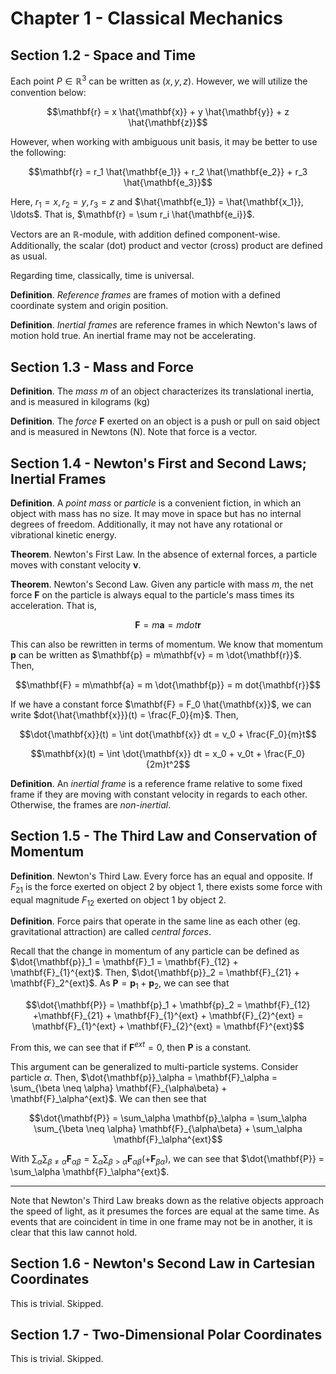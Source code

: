 # Chapter 1 - Classical Mechanics

## Section 1.2 - Space and Time

Each point $P \in \mathbb{R}^3$ can be written as $(x, y, z)$. However, we will utilize the convention below:

$$\mathbf{r} = x \hat{\mathbf{x}} + y \hat{\mathbf{y}} + z \hat{\mathbf{z}}$$

However, when working with ambiguous unit basis, it may be better to use the following:

$$\mathbf{r} = r_1 \hat{\mathbf{e_1}} + r_2 \hat{\mathbf{e_2}} + r_3 \hat{\mathbf{e_3}}$$

Here, $r_1 = x, r_2 = y, r_3 = z$ and $\hat{\mathbf{e_1}} = \hat{\mathbf{x_1}}, \ldots$. That is, $\mathbf{r} = \sum r_i \hat{\mathbf{e_i}}$.

Vectors are an $\mathbb{R}$-module, with addition defined component-wise. Additionally, the scalar (dot) product and vector (cross) product are defined as usual.

Regarding time, classically, time is universal.

**Definition**. *Reference frames* are frames of motion with a defined coordinate system and origin position.

**Definition**. *Inertial frames* are reference frames in which Newton's laws of motion hold true. An inertial frame may not be accelerating.

## Section 1.3 - Mass and Force

**Definition**. The *mass* $m$ of an object characterizes its translational inertia, and is measured in kilograms (kg)

**Definition**. The *force* $\mathbf{F}$ exerted on an object is a push or pull on said object and is measured in Newtons (N). Note that force is a vector.

## Section 1.4 - Newton's First and Second Laws; Inertial Frames

**Definition**. A *point mass* or *particle* is a convenient fiction, in which an object with mass has no size. It may move in space but has no internal degrees of freedom. Additionally, it may not have any rotational or vibrational kinetic energy.

**Theorem**. Newton's First Law. In the absence of external forces, a particle moves with constant velocity $\mathbf{v}$.

**Theorem**. Newton's Second Law. Given any particle with mass $m$, the net force $\mathbf{F}$ on the particle is always equal to the particle's mass times its acceleration. That is,

$$\mathbf{F} = m\mathbf{a} = m dot{\mathbf{r}}$$

This can also be rewritten in terms of momentum. We know that momentum $\mathbf{p}$ can be written as $\mathbf{p} = m\mathbf{v} = m \dot{\mathbf{r}}$. Then,

$$\mathbf{F} = m\mathbf{a} = m \dot{\mathbf{p}} = m dot{\mathbf{r}}$$

If we have a constant force $\mathbf{F} = F_0 \hat{\mathbf{x}}$, we can write $dot{\hat{\mathbf{x}}}(t) = \frac{F_0}{m}$. Then,

$$\dot{\mathbf{x}}(t) = \int dot{\mathbf{x}} dt = v_0 + \frac{F_0}{m}t$$

$$\mathbf{x}(t) = \int \dot{\mathbf{x}} dt = x_0 + v_0t + \frac{F_0}{2m}t^2$$

**Definition**. An *inertial frame* is a reference frame relative to some fixed frame if they are moving with constant velocity in regards to each other. Otherwise, the frames are *non-inertial*.

## Section 1.5 - The Third Law and Conservation of Momentum

**Definition**. Newton's Third Law. Every force has an equal and opposite. If $F_{21}$ is the force exerted on object $2$ by object $1$, there exists some force with equal magnitude $F_{12}$ exerted on object $1$ by object $2$.

**Definition**. Force pairs that operate in the same line as each other (eg. gravitational attraction) are called *central forces*.

Recall that the change in momentum of any particle can be defined as $\dot{\mathbf{p}}_1 = \mathbf{F}_1 = \mathbf{F}_{12} + \mathbf{F}_{1}^{ext}$. Then, $\dot{\mathbf{p}}_2 = \mathbf{F}_{21} + \mathbf{F}_2^{ext}$. As $\mathbf{P} = \mathbf{p}_1 + \mathbf{p}_2$, we can see that

$$\dot{\mathbf{P}} = \mathbf{p}_1 + \mathbf{p}_2 = \mathbf{F}_{12} +\mathbf{F}_{21} + \mathbf{F}_{1}^{ext} + \mathbf{F}_{2}^{ext} = \mathbf{F}_{1}^{ext} + \mathbf{F}_{2}^{ext} = \mathbf{F}^{ext}$$

From this, we can see that if $\mathbf{F}^{ext} = 0$, then $\mathbf{P}$ is a constant.

This argument can be generalized to multi-particle systems. Consider particle $\alpha$. Then, $\dot{\mathbf{p}}_\alpha = \mathbf{F}_\alpha = \sum_{\beta \neq \alpha} \mathbf{F}_{\alpha\beta} + \mathbf{F}_\alpha^{ext}$. We  can then see that

$$\dot{\mathbf{P}} = \sum_\alpha \mathbf{p}_\alpha = \sum_\alpha \sum_{\beta \neq \alpha} \mathbf{F}_{\alpha\beta} + \sum_\alpha \mathbf{F}_\alpha^{ext}$$

With $\sum_\alpha \sum_{\beta \neq \alpha} \mathbf{F}_{\alpha\beta} = \sum_\alpha \sum_{\beta > \alpha} \mathbf{F}_{\alpha\beta}( + \mathbf{F}_{\beta\alpha})$, we can see that $\dot{\mathbf{P}} = \sum_\alpha \mathbf{F}_\alpha^{ext}$.

---

Note that Newton's Third Law breaks down as the relative objects approach the speed of light, as it presumes the forces are equal at the same time. As events that are coincident in time in one frame may not be in another, it is clear that this law cannot hold.

## Section 1.6 - Newton's Second Law in Cartesian Coordinates

This is trivial. Skipped.

## Section 1.7 - Two-Dimensional Polar Coordinates

This is trivial. Skipped.
